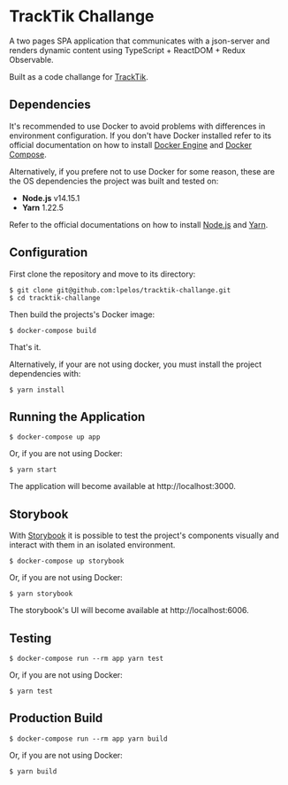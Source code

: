 # TrackTik Challange

A two pages SPA application that communicates with a json-server and renders
dynamic content using TypeScript + ReactDOM + Redux Observable.

Built as a code challange for [TrackTik](https://www.tracktik.com/).

## Dependencies

It's recommended to use Docker to avoid problems with differences in environment
configuration. If you don't have Docker installed refer to its official
documentation on how to install
[Docker Engine](https://docs.docker.com/engine/installation) and
[Docker Compose](https://docs.docker.com/compose/install/).

Alternatively, if you prefere not to use Docker for some reason, these are the
OS dependencies the project was built and tested on:

* **Node.js** v14.15.1
* **Yarn**    1.22.5

Refer to the official documentations on how to install
[Node.js](https://nodejs.org/en/download/package-manager) and
[Yarn](https://yarnpkg.com/getting-started/install).

## Configuration

First clone the repository and move to its directory:

```
$ git clone git@github.com:lpelos/tracktik-challange.git
$ cd tracktik-challange
```

Then build the projects's Docker image:

```
$ docker-compose build
```

That's it.

Alternatively, if your are not using docker, you must install the project
dependencies with:

```
$ yarn install
```

## Running the Application

```
$ docker-compose up app
```

Or, if you are not using Docker:

```
$ yarn start
```

The application will become available at http://localhost:3000.

## Storybook

With [Storybook](https://storybook.js.org/docs/react/get-started/introduction)
it is possible to test the project's components visually and interact with them
in an isolated environment.

```
$ docker-compose up storybook
```

Or, if you are not using Docker:

```
$ yarn storybook
```

The storybook's UI will become available at http://localhost:6006.

## Testing

```
$ docker-compose run --rm app yarn test
```

Or, if you are not using Docker:

```
$ yarn test
```

## Production Build

```
$ docker-compose run --rm app yarn build
```

Or, if you are not using Docker:

```
$ yarn build
```
